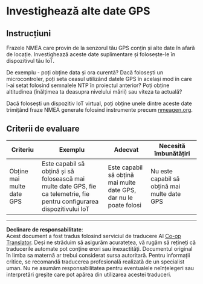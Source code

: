 <!--
CO_OP_TRANSLATOR_METADATA:
{
  "original_hash": "bded364fc06ce37d7a76aed3be1ba73a",
  "translation_date": "2025-08-28T09:41:07+00:00",
  "source_file": "3-transport/lessons/1-location-tracking/assignment.md",
  "language_code": "ro"
}
-->
# Investighează alte date GPS

## Instrucțiuni

Frazele NMEA care provin de la senzorul tău GPS conțin și alte date în afară de locație. Investighează aceste date suplimentare și folosește-le în dispozitivul tău IoT.

De exemplu - poți obține data și ora curentă? Dacă folosești un microcontroler, poți seta ceasul utilizând datele GPS în același mod în care l-ai setat folosind semnalele NTP în proiectul anterior? Poți obține altitudinea (înălțimea ta deasupra nivelului mării) sau viteza ta actuală?

Dacă folosești un dispozitiv IoT virtual, poți obține unele dintre aceste date trimițând fraze NMEA generate folosind instrumente precum [nmeagen.org](https://www.nmeagen.org).

## Criterii de evaluare

| Criteriu | Exemplu | Adecvat | Necesită îmbunătățiri |
| -------- | ------- | ------- | --------------------- |
| Obține mai multe date GPS | Este capabil să obțină și să folosească mai multe date GPS, fie ca telemetrie, fie pentru configurarea dispozitivului IoT | Este capabil să obțină mai multe date GPS, dar nu le poate folosi | Nu este capabil să obțină mai multe date GPS |

---

**Declinare de responsabilitate**:  
Acest document a fost tradus folosind serviciul de traducere AI [Co-op Translator](https://github.com/Azure/co-op-translator). Deși ne străduim să asigurăm acuratețea, vă rugăm să rețineți că traducerile automate pot conține erori sau inexactități. Documentul original în limba sa maternă ar trebui considerat sursa autoritară. Pentru informații critice, se recomandă traducerea profesională realizată de un specialist uman. Nu ne asumăm responsabilitatea pentru eventualele neînțelegeri sau interpretări greșite care pot apărea din utilizarea acestei traduceri.